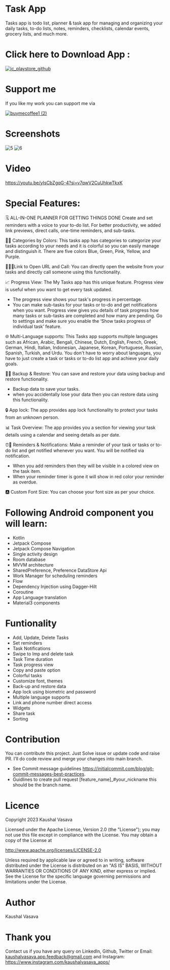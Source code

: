 # Task App
Tasks app is todo list, planner & task app for managing and organizing your daily tasks, to-do lists, notes, reminders, checklists, calendar events, grocery lists, and much more.

# Click here to Download App :

[![ic_playstore_github](https://github-production-user-asset-6210df.s3.amazonaws.com/49050597/276943414-3613c84c-d948-404c-866b-070f3ccbd381.png)](https://play.google.com/store/apps/details?id=com.lahsuak.apps.tasks)

# Support me
If you like my work you can support me via 

[![buymecoffee1 (2)](https://github.com/KaushalVasava/Tasks/assets/49050597/327844b7-b9a4-4c5d-beb7-e9e177c82880)](https://www.buymeacoffee.com/kaushal.developer)

# Screenshots

![5](https://github.com/KaushalVasava/Tasks/assets/49050597/9310c158-a0cd-4684-93ff-4857f2d81a69)
![6](https://github.com/KaushalVasava/Tasks/assets/49050597/f80dca34-440b-405b-9714-4ff223ce0ec6)

# Video
https://youtu.be/yIsCbZgqG-4?si=v7qwV2CuUhkwTkxK

# Special Features:

🗓️ ALL-IN-ONE PLANNER FOR GETTING THINGS DONE
Create and set reminders with a voice to your to-do list.
For better productivity, we added link previews, direct calls, one-time reminders, and sub-tasks.

🌈📂 Categories by Colors:
This tasks app has categories to categorize your tasks according to your needs and it is colorful so you can easily manage and distinguish it. There are five colors Blue, Green, Pink, Yellow, and Purple.

🔗🌐📞Link to Open URL and Call:
You can directly open the website from your tasks and directly call someone using this functionality.

📈 Progress View:
The My Tasks app has this unique feature. Progress view is useful when you want to get every task updated.
- The progress view shows your task's progress in percentage.
- You can make sub-tasks for your tasks or to-do and get notifications when you want. Progress view gives you details of task progress how many tasks or sub-tasks are completed and how many are pending.
Go to settings and make sure you enable the ‘Show tasks progress of individual task’ feature.

🌐 Multi-Language supports:
This Tasks app supports multiple languages such as African, Arabic, Bengali, Chinese, Dutch, English, French, Greek, German, Hindi, Italian, Indonesian, Japanese, Korean, Portuguese, Russian, Spanish, Turkish, and Urdu.
You don't have to worry about languages, you have to just create a task or tasks or to-do list app and achieve your daily goals.

🔄🔁 Backup & Restore:
You can save and restore your data using backup and restore functionality.
- Backup data to save your tasks.
- when you accidentally lose your data then you can restore data using this functionality.

🔒 App lock:
The app provides app lock functionality to protect your tasks from an unknown person.

📊 Task Overview: 
The app provides you a section for viewing your task details using a calendar and seeing details as per date.

⏰🔔 Reminders & Notifications:
Make a reminder of your task or tasks or to-do list and get notified whenever you want. You will be notified via notification.
- When you add reminders then they will be visible in a colored view on the task item.
- When your reminder timer is gone it will show in red color your reminder as overdue.

🅰 Custom Font Size:
You can choose your font size as per your choice.

# Following Android component you will learn:
- Kotlin
- Jetpack Compose
- Jetpack Compose Navigation
- Single activity design
- Room database
- MVVM architecture
- SharedPreference, Preference DataStore Api
- Work Manager for scheduling reminders 
- Flow
- Dependency Injection using Dagger-Hilt
- Coroutine
- App Language translation
- Material3 components

# Funtionality
- Add, Update, Delete Tasks
- Set reminders
- Task Notifications
- Swipe to Imp and delete task
- Task Time duration
- Task progress view
- Copy and paste option
- Colorful tasks
- Customize font, themes
- Back-up and restore data
- App lock using biometric and password
- Multiple language supports
- Link and phone number direct access
- Widgets
- Share task
- Sorting 

# Contribution
You can contribute this project. Just Solve issue or update code and raise PR. I'll do code review and merge your changes into main branch.

- See Commit message guidelines https://initialcommit.com/blog/git-commit-messages-best-practices.
- Guidlines to create pull request [feature_name]_#your_nickname this should be the branch name.

# Licence
Copyright 2023 Kaushal Vasava

Licensed under the Apache License, Version 2.0 (the "License"); you may not use this file except in compliance with the License. You may obtain a copy of the License at

http://www.apache.org/licenses/LICENSE-2.0

Unless required by applicable law or agreed to in writing, software distributed under the License is distributed on an "AS IS" BASIS, WITHOUT WARRANTIES OR CONDITIONS OF ANY KIND, either express or implied. See the License for the specific language governing permissions and limitations under the License.

# Author
Kaushal Vasava

# Thank you
Contact us if you have any query on LinkedIn, Github, Twitter or
Email: kaushalvasava.app.feedback@gmail.com
and Instagram: https://www.instagram.com/kaushalvasava_apps/
